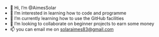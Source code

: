- 👋 Hi, I’m @AimesSolar
- 👀 I’m interested in learning how to code and programme
- 🌱 I’m currently learning how to use the GitHub facilities
- 💞️ I’m looking to collaborate on beginner projects to earn some money
- 📫 you can email me on solaraimes83@gmail.com

<!---
AimesSolar/AimesSolar is a ✨ special ✨ repository because its `README.md` (this file) appears on your GitHub profile.
You can click the Preview link to take a look at your changes.
--->
